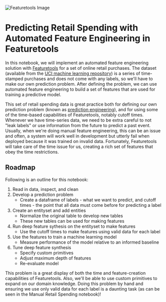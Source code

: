 ![Featuretools Image](https://cdn.analyticsvidhya.com/wp-content/uploads/2018/02/featuretools.png)


# Predicting Retail Spending with Automated Feature Engineering in Featuretools

In this notebook, we will implement an automated feature engineering solution with [Featuretools](https://docs.featuretools.com/#minute-quick-start) for a set of online retail purchases. The dataset (available from the [UCI machine learning repository](https://archive.ics.uci.edu/ml/datasets/online+retail#)) is a series of time-stamped purchases and does not come with any labels, so we'll have to make our own prediction problem. After defining the problem, we can use automated feature engineering to build a set of features that are used for training a predictive model.

This set of retail spending data is great practice both for defining our own prediction problem (known as [prediction engineering](http://ieeexplore.ieee.org/document/7796929/)), and for using some of the time-based capabilities of Featuretools, notably cutoff times. Whenever we have time-series data, we need to be extra careful to not "leak labels" or use information from the future to predict a past event. Usually, when we're doing manual feature engineering, this can be an issue and often, a system will work well in development but utterly fail when deployed because it was trained on invalid data. Fortunately, Featuretools will take care of the time issue for us, creating a rich set of features that obey the time restrictions.

## Roadmap 

Following is an outline for this notebook:

1. Read in data, inspect, and clean
2. Develop a prediction problem
    * Create a dataframe of labels - what we want to predict, and cutoff times - the point that all data must come before for predicting a label
3. Create an entityset and add entities
    * Normalize the original table to develop new tables 
    * These new tables can be used for making features
4. Run deep feature sythesis on the entityset to make features
    * Use the cutoff times to make features using valid data for each label
5. Use the features to train a machine learning model
    * Measure performance of the model relative to an informed baseline
6. Tune deep feature synthesis 
    * Specify custom primitives
    * Adjust maximum depth of features
    * Re-evaluate model

This problem is a great display of both the time and feature-creation capabilities of Featuretools. Also, we'll be able to use custom primitives to expand on our domain knowledge. Doing this problem by hand and ensuring we use only valid data for each label is a daunting task (as can be seen in the Manual Retail Spending notebook)! 